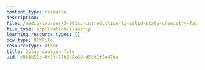 ```yaml
---
content_type: resource
description: ''
file: /media/courses/3-091sc-introduction-to-solid-state-chemistry-fall-2010/c8b1b51c843f57b28c68d50d1f3e47aa_FwIKZIWJfg8.vtt
file_type: application/x-subrip
learning_resource_types: []
ocw_type: OCWFile
resourcetype: Other
title: 3play caption file
uid: c8b1b51c-843f-57b2-8c68-d50d1f3e47aa
---
```

